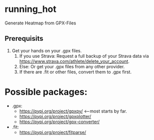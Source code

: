 # running_hot
Generate Heatmap from GPX-Files



## Prerequisits

1. Get your hands on your .gpx files.
    1. If you use Strava: Request a full backup of your Strava data via https://www.strava.com/athlete/delete_your_account. 
    1. Else: Or get your .gpx files from any other provider.
    1. If there are .fit or other files, convert them to .gpx first.




# Possible packages:
* .gpx:
    * https://pypi.org/project/gpxpy/ <--most starts by far.
    * https://pypi.org/project/gpxplotter/
    * https://pypi.org/project/gpx-converter/
* .fit:
    * https://pypi.org/project/fitparse/
